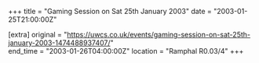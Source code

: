 +++
title = "Gaming Session on Sat 25th January 2003"
date = "2003-01-25T21:00:00Z"

[extra]
original = "https://uwcs.co.uk/events/gaming-session-on-sat-25th-january-2003-1474488937407/"    
end_time = "2003-01-26T04:00:00Z"
location = "Ramphal R0.03/4"
+++




